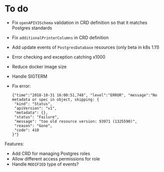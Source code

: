 # To do

- Fix `openAPIV3Schema` validation in CRD definition so that it matches Postgres standards
- Fix `additionalPrinterColumns` in CRD definition
- Add update events of `PostgresDatabase` resources (only beta in k8s 1.11)
- Error checking and exception catching x1000
- Reduce docker image size
- Handle SIGTERM
- Fix error:

    ```
    {"time":"2018-10-31 16:00:51,748", "level":"ERROR", "message":"No metadata or spec in object, skipping: {
     "kind": "Status",
     "apiVersion": "v1",
     "metadata": {},
     "status": "Failure",
     "message": "too old resource version: 93971 (1325590)",
     "reason": "Gone",
     "code": 410
    }"}
    ```

Features:

- Add CRD for managing Postgres roles
- Allow different access permissions for role
- Handle `MODIFIED` type of events?

